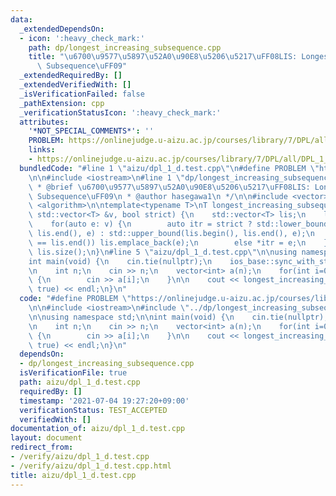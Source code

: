 ```yaml
---
data:
  _extendedDependsOn:
  - icon: ':heavy_check_mark:'
    path: dp/longest_increasing_subsequence.cpp
    title: "\u6700\u9577\u5897\u52A0\u90E8\u5206\u5217\uFF08LIS: Longest Increasing\
      \ Subsequence\uFF09"
  _extendedRequiredBy: []
  _extendedVerifiedWith: []
  _isVerificationFailed: false
  _pathExtension: cpp
  _verificationStatusIcon: ':heavy_check_mark:'
  attributes:
    '*NOT_SPECIAL_COMMENTS*': ''
    PROBLEM: https://onlinejudge.u-aizu.ac.jp/courses/library/7/DPL/all/DPL_1_D
    links:
    - https://onlinejudge.u-aizu.ac.jp/courses/library/7/DPL/all/DPL_1_D
  bundledCode: "#line 1 \"aizu/dpl_1_d.test.cpp\"\n#define PROBLEM \"https://onlinejudge.u-aizu.ac.jp/courses/library/7/DPL/all/DPL_1_D\"\
    \n\n#include <iostream>\n#line 1 \"dp/longest_increasing_subsequence.cpp\"\n/**\n\
    \ * @brief \u6700\u9577\u5897\u52A0\u90E8\u5206\u5217\uFF08LIS: Longest Increasing\
    \ Subsequence\uFF09\n * @author hasegawa1\n */\n\n#include <vector>\n#include\
    \ <algorithm>\n\ntemplate<typename T>\nT longest_increasing_subsequence(const\
    \ std::vector<T> &v, bool strict) {\n    std::vector<T> lis;\n    lis.reserve(v.size());\n\
    \    for(auto e: v) {\n        auto itr = strict ? std::lower_bound(lis.begin(),\
    \ lis.end(), e) : std::upper_bound(lis.begin(), lis.end(), e);\n        if(itr\
    \ == lis.end()) lis.emplace_back(e);\n        else *itr = e;\n    }\n    return\
    \ lis.size();\n}\n#line 5 \"aizu/dpl_1_d.test.cpp\"\n\nusing namespace std;\n\n\
    int main(void) {\n    cin.tie(nullptr);\n    ios_base::sync_with_stdio(false);\n\
    \n    int n;\n    cin >> n;\n    vector<int> a(n);\n    for(int i=0; i<n; i++)\
    \ {\n        cin >> a[i];\n    }\n\n    cout << longest_increasing_subsequence(a,\
    \ true) << endl;\n}\n"
  code: "#define PROBLEM \"https://onlinejudge.u-aizu.ac.jp/courses/library/7/DPL/all/DPL_1_D\"\
    \n\n#include <iostream>\n#include \"../dp/longest_increasing_subsequence.cpp\"\
    \n\nusing namespace std;\n\nint main(void) {\n    cin.tie(nullptr);\n    ios_base::sync_with_stdio(false);\n\
    \n    int n;\n    cin >> n;\n    vector<int> a(n);\n    for(int i=0; i<n; i++)\
    \ {\n        cin >> a[i];\n    }\n\n    cout << longest_increasing_subsequence(a,\
    \ true) << endl;\n}\n"
  dependsOn:
  - dp/longest_increasing_subsequence.cpp
  isVerificationFile: true
  path: aizu/dpl_1_d.test.cpp
  requiredBy: []
  timestamp: '2021-07-04 19:27:20+09:00'
  verificationStatus: TEST_ACCEPTED
  verifiedWith: []
documentation_of: aizu/dpl_1_d.test.cpp
layout: document
redirect_from:
- /verify/aizu/dpl_1_d.test.cpp
- /verify/aizu/dpl_1_d.test.cpp.html
title: aizu/dpl_1_d.test.cpp
---
```

